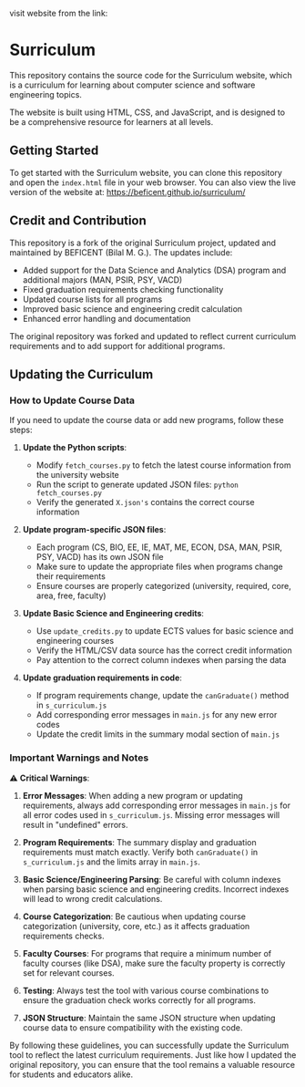 visit website from the link:
# Surriculum

This repository contains the source code for the Surriculum website, which is a curriculum for learning about computer science and software engineering topics.

The website is built using HTML, CSS, and JavaScript, and is designed to be a comprehensive resource for learners at all levels.

## Getting Started

To get started with the Surriculum website, you can clone this repository and open the `index.html` file in your web browser. You can also view the live version of the website at:
https://beficent.github.io/surriculum/

## Credit and Contribution

This repository is a fork of the original Surriculum project, updated and maintained by BEFICENT (Bilal M. G.). The updates include:

- Added support for the Data Science and Analytics (DSA) program and additional majors (MAN, PSIR, PSY, VACD)
- Fixed graduation requirements checking functionality
- Updated course lists for all programs
- Improved basic science and engineering credit calculation
- Enhanced error handling and documentation

The original repository was forked and updated to reflect current curriculum requirements and to add support for additional programs.

## Updating the Curriculum

### How to Update Course Data

If you need to update the course data or add new programs, follow these steps:

1. **Update the Python scripts**:
   - Modify `fetch_courses.py` to fetch the latest course information from the university website
   - Run the script to generate updated JSON files: `python fetch_courses.py`
   - Verify the generated `X.json's` contains the correct course information

2. **Update program-specific JSON files**:
   - Each program (CS, BIO, EE, IE, MAT, ME, ECON, DSA, MAN, PSIR, PSY, VACD) has its own JSON file
   - Make sure to update the appropriate files when programs change their requirements
   - Ensure courses are properly categorized (university, required, core, area, free, faculty)

3. **Update Basic Science and Engineering credits**:
   - Use `update_credits.py` to update ECTS values for basic science and engineering courses
   - Verify the HTML/CSV data source has the correct credit information
   - Pay attention to the correct column indexes when parsing the data

4. **Update graduation requirements in code**:
   - If program requirements change, update the `canGraduate()` method in `s_curriculum.js`
   - Add corresponding error messages in `main.js` for any new error codes
   - Update the credit limits in the summary modal section of `main.js`

### Important Warnings and Notes

⚠️ **Critical Warnings**:

1. **Error Messages**: When adding a new program or updating requirements, always add corresponding error messages in `main.js` for all error codes used in `s_curriculum.js`. Missing error messages will result in "undefined" errors.

2. **Program Requirements**: The summary display and graduation requirements must match exactly. Verify both `canGraduate()` in `s_curriculum.js` and the limits array in `main.js`.

3. **Basic Science/Engineering Parsing**: Be careful with column indexes when parsing basic science and engineering credits. Incorrect indexes will lead to wrong credit calculations.

4. **Course Categorization**: Be cautious when updating course categorization (university, core, etc.) as it affects graduation requirements checks.

5. **Faculty Courses**: For programs that require a minimum number of faculty courses (like DSA), make sure the faculty property is correctly set for relevant courses.

6. **Testing**: Always test the tool with various course combinations to ensure the graduation check works correctly for all programs.

7. **JSON Structure**: Maintain the same JSON structure when updating course data to ensure compatibility with the existing code.

By following these guidelines, you can successfully update the Surriculum tool to reflect the latest curriculum requirements. Just like how I updated the original repository, you can ensure that the tool remains a valuable resource for students and educators alike.
